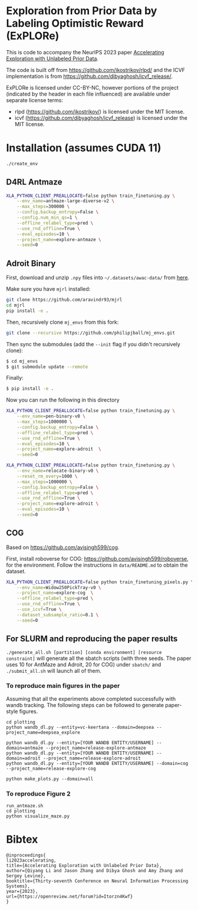 # Exploration from Prior Data by Labeling Optimistic Reward (ExPLORe)

This is code to accompany the NeurIPS 2023 paper [Accelerating Exploration with Unlabeled Prior Data](https://arxiv.org/abs/2311.05067).

The code is built off from https://github.com/ikostrikov/rlpd/ and the ICVF implementation is from https://github.com/dibyaghosh/icvf_release/.

ExPLORe is licensed under CC-BY-NC, however portions of the project (indicated by the header in each file influenced) are available under separate license terms:
- rlpd (https://github.com/ikostrikov/) is licensed under the MIT license.
- icvf (https://github.com/dibyaghosh/icvf_release) is licensed under the MIT license.

# Installation (assumes CUDA 11)

```bash
./create_env
```

## D4RL Antmaze
```bash
XLA_PYTHON_CLIENT_PREALLOCATE=false python train_finetuning.py \
    --env_name=antmaze-large-diverse-v2 \
    --max_steps=300000 \
    --config.backup_entropy=False \
    --config.num_min_qs=1 \
    --offline_relabel_type=pred \
    --use_rnd_offline=True \
    --eval_episodes=10 \
    --project_name=explore-antmaze \
    --seed=0
```

## Adroit Binary

First, download and unzip `.npy` files into `~/.datasets/awac-data/` from [here](https://drive.google.com/file/d/1SsVaQKZnY5UkuR78WrInp9XxTdKHbF0x/view).

Make sure you have `mjrl` installed:
```bash
git clone https://github.com/aravindr93/mjrl
cd mjrl
pip install -e .
```

Then, recursively clone `mj_envs` from this fork:
```bash
git clone --recursive https://github.com/philipjball/mj_envs.git
```

Then sync the submodules (add the `--init` flag if you didn't recursively clone):
```bash
$ cd mj_envs  
$ git submodule update --remote
```

Finally:
```bash
$ pip install -e .
```

Now you can run the following in this directory
```bash
XLA_PYTHON_CLIENT_PREALLOCATE=false python train_finetuning.py \
    --env_name=pen-binary-v0 \
    --max_steps=1000000 \
    --config.backup_entropy=False \
    --offline_relabel_type=pred \
    --use_rnd_offline=True \
    --eval_episodes=10 \
    --project_name=explore-adroit  \
    --seed=0
```

```bash
XLA_PYTHON_CLIENT_PREALLOCATE=false python train_finetuning.py \
    --env_name=relocate-binary-v0 \
    --reset_rm_every=1000 \
    --max_steps=1000000 \
    --config.backup_entropy=False \
    --offline_relabel_type=pred \
    --use_rnd_offline=True \
    --project_name=explore-adroit \
    --eval_episodes=10 \
    --seed=0
```

## COG
Based on https://github.com/avisingh599/cog.

First, install roboverse for COG: https://github.com/avisingh599/roboverse, for the environment. Follow the instructions in `data/README.md` to obtain the dataset.

```bash
XLA_PYTHON_CLIENT_PREALLOCATE=false python train_finetuning_pixels.py \
    --env_name=Widow250PickTray-v0 \
    --project_name=explore-cog  \
    --offline_relabel_type=pred \
    --use_rnd_offline=True \
    --use_icvf=True \
    --dataset_subsample_ratio=0.1 \
    --seed=0
```

## For SLURM and reproducing the paper results

`./generate_all.sh [partition] [conda environment] [resource constraint]` will generate all the sbatch scripts (with three seeds. The paper uses 10 for AntMaze and Adroit, 20 for COG) under `sbatch/` and `./submit_all.sh` will launch all of them.

### To reproduce main figures in the paper
Assuming that all the experiments above completed successfully with wandb tracking. The following steps can be followed to generate paper-style figures.
```
cd plotting
python wandb_dl.py --entity=vc-keertana --domain=deepsea --project_name=deepsea_explore

python wandb_dl.py --entity=[YOUR WANDB ENTITY/USERNAME] --domain=antmaze --project_name=release-explore-antmaze
python wandb_dl.py --entity=[YOUR WANDB ENTITY/USERNAME] --domain=adroit --project_name=release-explore-adroit
python wandb_dl.py --entity=[YOUR WANDB ENTITY/USERNAME] --domain=cog --project_name=release-explore-cog

python make_plots.py --domain=all
```

### To reproduce Figure 2
```
run_antmaze.sh
cd plotting
python visualize_maze.py
```

# Bibtex
```
@inproceedings{
li2023accelerating,
title={Accelerating Exploration with Unlabeled Prior Data},
author={Qiyang Li and Jason Zhang and Dibya Ghosh and Amy Zhang and Sergey Levine},
booktitle={Thirty-seventh Conference on Neural Information Processing Systems},
year={2023},
url={https://openreview.net/forum?id=Itorzn4Kwf}
}
```
